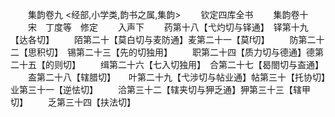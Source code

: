 <!-- { "loadSidebar": true } -->

　　集韵卷九
<经部,小学类,韵书之属,集韵>
　　钦定四库全书
　　集韵卷十
　　宋　丁度等　修定
　　入声下
　　药第十八【弋灼切与铎通】　铎第十九【达各切】
　　陌第二十【莫白切与麦防通】麦第二十一【莫切】
　　防第二十二【思积切】　锡第二十三【先的切独用】
　　职第二十四【质力切与德通】德第二十五【的则切】
　　缉第二十六【七入切独用】　合第二十七【曷閤切与盇通】
　　盇第二十八【辖腊切】　　叶第二十九【弋涉切与帖业通】帖第三十【托协切】　　　业第三十一【逆怯切】
　　洽第三十二【辖夹切与狎乏通】狎第三十三【辖甲切】
　　乏第三十四【扶法切】
